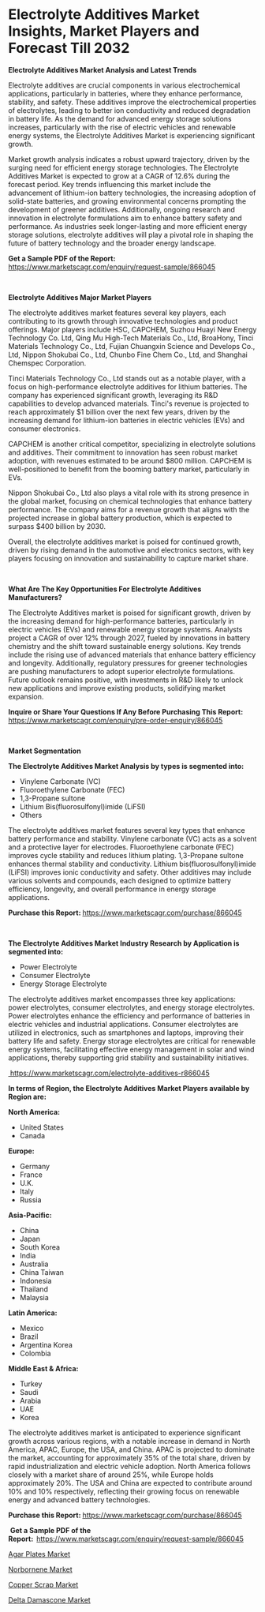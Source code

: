 <p><h1>Electrolyte Additives Market Insights, Market Players and Forecast Till 2032</h1></p><p><strong>Electrolyte Additives Market Analysis and Latest Trends</strong></p>
<p><p>Electrolyte additives are crucial components in various electrochemical applications, particularly in batteries, where they enhance performance, stability, and safety. These additives improve the electrochemical properties of electrolytes, leading to better ion conductivity and reduced degradation in battery life. As the demand for advanced energy storage solutions increases, particularly with the rise of electric vehicles and renewable energy systems, the Electrolyte Additives Market is experiencing significant growth.</p><p>Market growth analysis indicates a robust upward trajectory, driven by the surging need for efficient energy storage technologies. The Electrolyte Additives Market is expected to grow at a CAGR of 12.6% during the forecast period. Key trends influencing this market include the advancement of lithium-ion battery technologies, the increasing adoption of solid-state batteries, and growing environmental concerns prompting the development of greener additives. Additionally, ongoing research and innovation in electrolyte formulations aim to enhance battery safety and performance. As industries seek longer-lasting and more efficient energy storage solutions, electrolyte additives will play a pivotal role in shaping the future of battery technology and the broader energy landscape.</p></p>
<p><strong>Get a Sample PDF of the Report:&nbsp;</strong> <a href="https://www.marketscagr.com/enquiry/request-sample/866045?utm_campaign=1868&utm_medium=2&utm_source=Github&utm_content=ia&utm_term=01042025&utm_id=electrolyte-additives">https://www.marketscagr.com/enquiry/request-sample/866045</a></p>
<p>&nbsp;</p>
<p><strong>Electrolyte Additives Major Market Players</strong></p>
<p><p>The electrolyte additives market features several key players, each contributing to its growth through innovative technologies and product offerings. Major players include HSC, CAPCHEM, Suzhou Huayi New Energy Technology Co. Ltd, Qing Mu High-Tech Materials Co., Ltd, BroaHony, Tinci Materials Technology Co., Ltd, Fujian Chuangxin Science and Develops Co., Ltd, Nippon Shokubai Co., Ltd, Chunbo Fine Chem Co., Ltd, and Shanghai Chemspec Corporation.</p><p>Tinci Materials Technology Co., Ltd stands out as a notable player, with a focus on high-performance electrolyte additives for lithium batteries. The company has experienced significant growth, leveraging its R&D capabilities to develop advanced materials. Tinci's revenue is projected to reach approximately $1 billion over the next few years, driven by the increasing demand for lithium-ion batteries in electric vehicles (EVs) and consumer electronics.</p><p>CAPCHEM is another critical competitor, specializing in electrolyte solutions and additives. Their commitment to innovation has seen robust market adoption, with revenues estimated to be around $800 million. CAPCHEM is well-positioned to benefit from the booming battery market, particularly in EVs.</p><p>Nippon Shokubai Co., Ltd also plays a vital role with its strong presence in the global market, focusing on chemical technologies that enhance battery performance. The company aims for a revenue growth that aligns with the projected increase in global battery production, which is expected to surpass $400 billion by 2030.</p><p>Overall, the electrolyte additives market is poised for continued growth, driven by rising demand in the automotive and electronics sectors, with key players focusing on innovation and sustainability to capture market share.</p></p>
<p>&nbsp;</p>
<p><strong>What Are The Key Opportunities For Electrolyte Additives Manufacturers?</strong></p>
<p><p>The Electrolyte Additives market is poised for significant growth, driven by the increasing demand for high-performance batteries, particularly in electric vehicles (EVs) and renewable energy storage systems. Analysts project a CAGR of over 12% through 2027, fueled by innovations in battery chemistry and the shift toward sustainable energy solutions. Key trends include the rising use of advanced materials that enhance battery efficiency and longevity. Additionally, regulatory pressures for greener technologies are pushing manufacturers to adopt superior electrolyte formulations. Future outlook remains positive, with investments in R&D likely to unlock new applications and improve existing products, solidifying market expansion.</p></p>
<p><strong>Inquire or Share Your Questions If Any Before Purchasing This Report:</strong> <a href="https://www.marketscagr.com/enquiry/pre-order-enquiry/866045?utm_campaign=1868&utm_medium=2&utm_source=Github&utm_content=ia&utm_term=01042025&utm_id=electrolyte-additives">https://www.marketscagr.com/enquiry/pre-order-enquiry/866045</a></p>
<p>&nbsp;</p>
<p><strong>Market Segmentation</strong></p>
<p><strong>The Electrolyte Additives Market Analysis by types is segmented into:</strong></p>
<p><ul><li>Vinylene Carbonate (VC)</li><li>Fluoroethylene Carbonate (FEC)</li><li>1,3-Propane sultone</li><li>Lithium Bis(fluorosulfonyl)imide (LiFSI)</li><li>Others</li></ul></p>
<p><p>The electrolyte additives market features several key types that enhance battery performance and stability. Vinylene carbonate (VC) acts as a solvent and a protective layer for electrodes. Fluoroethylene carbonate (FEC) improves cycle stability and reduces lithium plating. 1,3-Propane sultone enhances thermal stability and conductivity. Lithium bis(fluorosulfonyl)imide (LiFSI) improves ionic conductivity and safety. Other additives may include various solvents and compounds, each designed to optimize battery efficiency, longevity, and overall performance in energy storage applications.</p></p>
<p><strong>Purchase this Report:&nbsp;</strong><a href="https://www.marketscagr.com/purchase/866045?utm_campaign=1868&utm_medium=2&utm_source=Github&utm_content=ia&utm_term=01042025&utm_id=electrolyte-additives">https://www.marketscagr.com/purchase/866045</a></p>
<p>&nbsp;</p>
<p><strong>The Electrolyte Additives Market Industry Research by Application is segmented into:</strong></p>
<p><ul><li>Power Electrolyte</li><li>Consumer Electrolyte</li><li>Energy Storage Electrolyte</li></ul></p>
<p><p>The electrolyte additives market encompasses three key applications: power electrolytes, consumer electrolytes, and energy storage electrolytes. Power electrolytes enhance the efficiency and performance of batteries in electric vehicles and industrial applications. Consumer electrolytes are utilized in electronics, such as smartphones and laptops, improving their battery life and safety. Energy storage electrolytes are critical for renewable energy systems, facilitating effective energy management in solar and wind applications, thereby supporting grid stability and sustainability initiatives.</p></p>
<p><a href="https://www.marketscagr.com/electrolyte-additives-r866045?utm_campaign=1868&utm_medium=2&utm_source=Github&utm_content=ia&utm_term=01042025&utm_id=electrolyte-additives">&nbsp;https://www.marketscagr.com/electrolyte-additives-r866045</a></p>
<p><strong>In terms of Region, the Electrolyte Additives Market Players available by Region are:</strong></p>
<p>
    <p> <strong> North America: </strong>
        <ul>
            <li>United States</li>
            <li>Canada</li>
        </ul>
        </p> 
    <p> <strong> Europe: </strong>
        <ul>
            <li>Germany</li>
            <li>France</li>
            <li>U.K.</li>
            <li>Italy</li>
            <li>Russia</li>
        </ul>
        </p> 
    <p> <strong> Asia-Pacific: </strong>
        <ul>
            <li>China</li>
            <li>Japan</li>
            <li>South Korea</li>
            <li>India</li>
            <li>Australia</li>
            <li>China Taiwan</li>
            <li>Indonesia</li>
            <li>Thailand</li>
            <li>Malaysia</li>
        </ul>
        </p> 
    <p> <strong> Latin America: </strong>
        <ul>
            <li>Mexico</li>
            <li>Brazil</li>
            <li>Argentina Korea</li>
            <li>Colombia</li>
        </ul>
        </p> 
    <p> <strong> Middle East & Africa: </strong>
        <ul>
            <li>Turkey</li>
            <li>Saudi</li>
            <li>Arabia</li>
            <li>UAE</li>
            <li>Korea</li>
        </ul>
    </p>
    </p>
<p><p>The electrolyte additives market is anticipated to experience significant growth across various regions, with a notable increase in demand in North America, APAC, Europe, the USA, and China. APAC is projected to dominate the market, accounting for approximately 35% of the total share, driven by rapid industrialization and electric vehicle adoption. North America follows closely with a market share of around 25%, while Europe holds approximately 20%. The USA and China are expected to contribute around 10% and 10% respectively, reflecting their growing focus on renewable energy and advanced battery technologies.</p></p>
<p><strong>Purchase this Report: </strong><a href="https://www.marketscagr.com/purchase/866045?utm_campaign=1868&utm_medium=2&utm_source=Github&utm_content=ia&utm_term=01042025&utm_id=electrolyte-additives">https://www.marketscagr.com/purchase/866045</a></p>
<p>&nbsp;<strong>Get a Sample PDF of the Report:&nbsp;&nbsp;</strong><a href="https://www.marketscagr.com/enquiry/request-sample/866045?utm_campaign=1868&utm_medium=2&utm_source=Github&utm_content=ia&utm_term=01042025&utm_id=electrolyte-additives">https://www.marketscagr.com/enquiry/request-sample/866045</a></p>
<p><strong></strong></p>
<p><p><a href="https://github.com/knazsdadeyvw/Market-Research-Report-List-1/blob/main/agar-plates-market.md?utm_campaign=1868&utm_medium=2&utm_source=Github&utm_content=ia&utm_term=01042025&utm_id=electrolyte-additives">Agar Plates Market</a></p><p><a href="https://github.com/aarenlazosw3/Market-Research-Report-List-1/blob/main/norbornene-market.md?utm_campaign=1868&utm_medium=2&utm_source=Github&utm_content=ia&utm_term=01042025&utm_id=electrolyte-additives">Norbornene Market</a></p><p><a href="https://github.com/RickHolmes3/Market-Research-Report-List-7/blob/main/copper-scrap-market.md?utm_campaign=1868&utm_medium=2&utm_source=Github&utm_content=ia&utm_term=01042025&utm_id=electrolyte-additives">Copper Scrap Market</a></p><p><a href="https://github.com/goliareanoyh/Market-Research-Report-List-1/blob/main/delta-damascone-market.md?utm_campaign=1868&utm_medium=2&utm_source=Github&utm_content=ia&utm_term=01042025&utm_id=electrolyte-additives">Delta Damascone Market</a></p></p>
